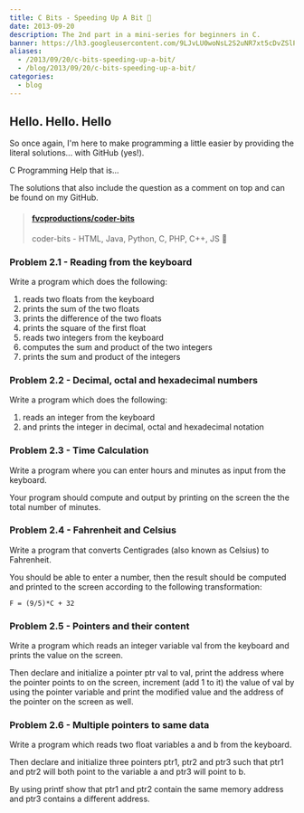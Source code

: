 ```yaml
---
title: C Bits - Speeding Up A Bit 🚤
date: 2013-09-20
description: The 2nd part in a mini-series for beginners in C.
banner: https://lh3.googleusercontent.com/9LJvLU0woNsL2S2uNR7xt5cDvZSlPxbLTtbqaFf65V0PHS7Q8LsvIWc_u23SsJACic2CLUJ6OFZ6wZqre9BrAaEn4kgFX6IK43emwzVE10ADNRtg09mj5wRyyL1pRiE-dOmI-_we2A-0yGTnhk6dsjwXTpg63Phvi7c-YP-zZoEjCC6qVJQGk-J-1TFoE4J_o-YcmbgQbv9DfoMMtTgb2m5fRClN0L1Otc0oMZGszNz2VlqqBGtaAOjD2XrubtaWwlffOrRNhogUayDPTtsiCDTqippRO_nEMsD_pHmvKPYENX-G2OKbdHASHdHWcYTAA9FQEwGt1PefF5iCZRSrzd7NpwmKfLETuzbcpcjfzBF_w9Uan0b210n-664PgkxbjPdHF17dWuc5O-VMN-GePFMWcgyTgPD-oCuSCqRCNo-dzv8KR_KZCH0AG6P7guKupiQGEpXvngwyU1rvsQToBnoYQutvRV8ydbNQd_b6OO83Vrb0WCPPrHax4vIyGNptEj-HE9fWq92gco7j4fW7cyTN_mxlWSEpZU8pbCRVf2ReFsM9-Y15iVO0SkNzjjDN-7g4eDtczwyZ2elbGx3vcug4Ards7Mexz7lj5YtOGEo5rMtSTdEWGtNXKODGEhNY=w1140-h500-no
aliases:
  - /2013/09/20/c-bits-speeding-up-a-bit/
  - /blog/2013/09/20/c-bits-speeding-up-a-bit/
categories:
  - blog
---
```


## Hello. Hello. Hello

So once again, I'm here to make programming a little easier by providing the literal solutions... with GitHub (yes!).

C Programming Help that is...

The solutions that also include the question as a comment on top and can be found on my GitHub.

<blockquote class="embedly-card"><h4><a href="https://github.com/fvcproductions/coder-bits">fvcproductions/coder-bits</a></h4><p>coder-bits - HTML, Java, Python, C, PHP, C++, JS 💩</p></blockquote>
<script async src="//cdn.embedly.com/widgets/platform.js" charset="UTF-8"></script>

### Problem 2.1 - Reading from the keyboard

Write a program which does the following:

1.  reads two floats from the keyboard
2.  prints the sum of the two floats
3.  prints the difference of the two floats
4.  prints the square of the first float
5.  reads two integers from the keyboard
6.  computes the sum and product of the two integers
7.  prints the sum and product of the integers

### Problem 2.2 - Decimal, octal and hexadecimal numbers

Write a program which does the following:

1.  reads an integer from the keyboard
2.  and prints the integer in decimal, octal and hexadecimal notation

### Problem 2.3 - Time Calculation

Write a program where you can enter hours and minutes as input from the keyboard.

Your program should compute and output by printing on the screen the the total number of minutes.

### Problem 2.4 - Fahrenheit and Celsius

Write a program that converts Centigrades (also known as Celsius) to Fahrenheit.

You should be able to enter a number, then the result should be computed and printed to the screen according to the following transformation:

`F = (9/5)*C + 32`

### Problem 2.5 - Pointers and their content

Write a program which reads an integer variable val from the keyboard and prints the value on the screen.

Then declare and initialize a pointer ptr val to val, print the address where the pointer points to on the screen, increment (add 1 to it) the value of val by using the pointer variable and print the modified value and the address of the pointer on the screen as well.

### Problem 2.6 - Multiple pointers to same data

Write a program which reads two float variables a and b from the keyboard.

Then declare and initialize three pointers ptr1, ptr2 and ptr3 such that ptr1 and ptr2 will both point to the variable a and ptr3 will point to b.

By using printf show that ptr1 and ptr2 contain the same memory address and ptr3 contains a different address.

